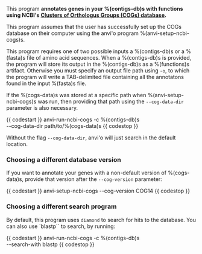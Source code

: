 This program **annotates genes in your %(contigs-db)s with functions using NCBI's [Clusters of Orthologus Groups (COGs) database](https://www.ncbi.nlm.nih.gov/pmc/articles/PMC102395/).**

This program assumes that the user has successfully set up the COGs database on their computer using the anvi'o program %(anvi-setup-ncbi-cogs)s.

This program requires one of two possible inputs a %(contigs-db)s or a %(fasta)s file of amino acid sequences. When a %(contigs-db)s is provided, the program will store its output in the %(contigs-db)s as a %(functions)s artifact. Otherwise you must specify an output file path using `-o`, to which the program will write a TAB-delimited file containing all the annotatons found in the input %(fasta)s file.

If the %(cogs-data)s was stored at a specific path when %(anvi-setup-ncbi-cogs)s was run, then providing that path using the `--cog-data-dir` parameter is also necessary.

{{ codestart }}
anvi-run-ncbi-cogs -c %(contigs-db)s \
            --cog-data-dir path/to/%(cogs-data)s
{{ codestop }}

Without the flag `--cog-data-dir`, anvi'o will just search in the default location.

### Choosing a different database version
If you want to annotate your genes with a non-default version of %(cogs-data)s, provide that version after the `--cog-version` parameter:

{{ codestart }}
anvi-setup-ncbi-cogs --cog-version COG14
{{ codestop }}

### Choosing a different search program
By default, this program uses `diamond` to search for hits to the database. You can also use `blastp`` to search, by running:

{{ codestart }}
anvi-run-ncbi-cogs -c %(contigs-db)s \
            --search-with blastp
{{ codestop }}
